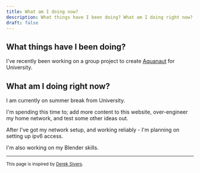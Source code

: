 ```yaml
---
title: What am I doing now?
description: What things have I been doing? What am I doing right now? What am I doing soon?
draft: false
---
```


## What things have I been doing?

I've recently been working on a group project to create [Aquanaut](/portfolio/aquanaut) for University. 


## What am I doing right now?

I am currently on summer break from University.

I'm spending this time to; add more content to this website, over-engineer my home network, and test some other ideas out.

After I've got my network setup, and working reliably - I'm planning on setting up ipv6 access.

I'm also working on my Blender skills.


---

<sub>This page is inspired by [Derek Sivers](https://sive.rs/nowff).</sub>